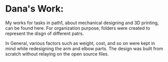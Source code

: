 # Dana's Work:
My works for tasks in path1, about mechanical designing and 3D printing, can be found here. 
For organization purpose, folders were created to represent the disgn of different patrs.


In General, various factors such as weight, cost, and so on were kept in mind while redesigning the arm and elbow parts. The design was built from scratch without relaying on the open source files.

